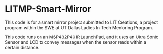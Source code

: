 # LITMP-Smart-Mirror
This code is for a smart mirror project submitted to LIT Creations, a project program within the SWE at UT Dallas Ladies In Tech Mentoring Program.

This code runs on an MSP432P401R LaunchPad, and it uses an Ultra Sonic Sensor and LCD to convey messages when the sensor reads within a certain distance.
